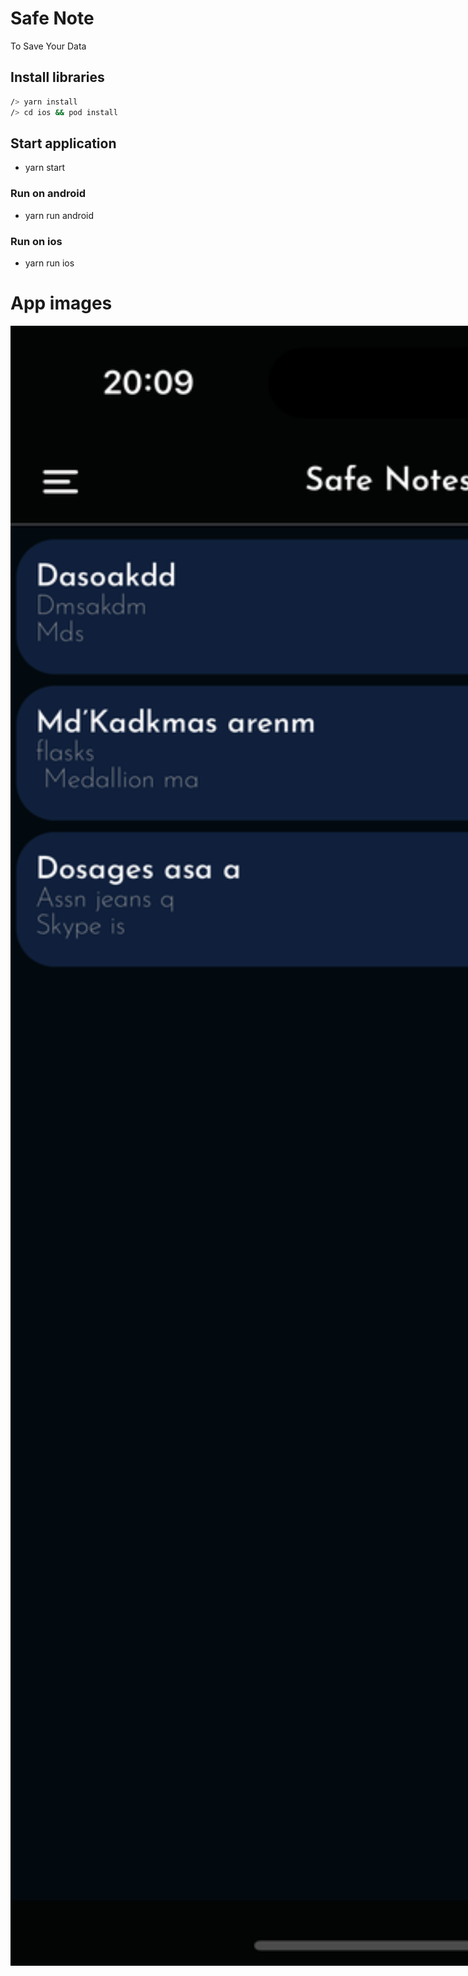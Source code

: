 # Safe Note
To Save Your Data


## Install libraries
```bash
/> yarn install
/> cd ios && pod install
```

## Start application
- yarn start

### Run on android
- yarn run android

### Run on ios
- yarn run ios



# App images
<div style="display: flex; width: 1000%; justify-content: space-between">
  <img src="/assets/static/1.png" width="24%" title="Home">
  <img src="/assets/static/2.png" width="24%" title="Profile" >
  <img src="/assets/static/3.png" width="24%" title="Profile Form" >
  <img src="/assets/static/4.png" width="24%" title="Note Form" >
</div>


